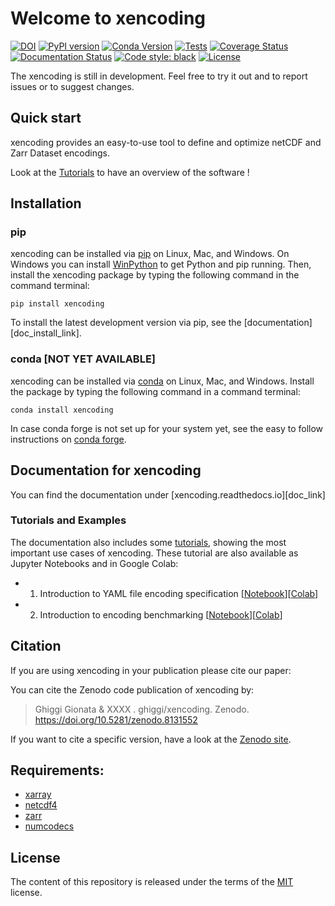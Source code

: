 # Welcome to xencoding
[![DOI](https://zenodo.org/badge/664629093.svg)](https://zenodo.org/badge/latestdoi/664629093)
[![PyPI version](https://badge.fury.io/py/xencoding.svg)](https://badge.fury.io/py/xencoding)
[![Conda Version](https://img.shields.io/conda/vn/conda-forge/xencoding.svg)](https://anaconda.org/conda-forge/xencoding)
[![Tests](https://github.com/ghiggi/xencoding/actions/workflows/tests.yml/badge.svg)](https://github.com/ghiggi/xencoding/actions/workflows/tests.yml)
[![Coverage Status](https://coveralls.io/repos/github/ghiggi/xencoding/badge.svg?branch=main)](https://coveralls.io/github/ghiggi/xencoding?branch=main)
[![Documentation Status](https://readthedocs.org/projects/xencoding/badge/?version=latest)](https://xencoding.readthedocs.io/projects/xencoding/en/stable/?badge=stable)
[![Code style: black](https://img.shields.io/badge/code%20style-black-000000.svg)](https://github.com/ambv/black)
[![License](https://img.shields.io/github/license/ghiggi/xencoding)](https://github.com/ghiggi/xencoding/blob/master/LICENSE)

The xencoding is still in development. Feel free to try it out and to report issues or to suggest changes.

## Quick start

xencoding provides an easy-to-use tool to define and optimize netCDF and Zarr Dataset encodings.

Look at the [Tutorials][tutorial_link] to have an overview of the software !

## Installation

### pip

xencoding can be installed via [pip][pip_link] on Linux, Mac, and Windows.
On Windows you can install [WinPython][winpy_link] to get Python and pip
running.
Then, install the xencoding package by typing the following command in the command terminal:

    pip install xencoding

To install the latest development version via pip, see the
[documentation][doc_install_link].

### conda [NOT YET AVAILABLE]

xencoding can be installed via [conda][conda_link] on Linux, Mac, and Windows.
Install the package by typing the following command in a command terminal:

    conda install xencoding

In case conda forge is not set up for your system yet, see the easy to follow
instructions on [conda forge][conda_forge_link].


## Documentation for xencoding

You can find the documentation under [xencoding.readthedocs.io][doc_link]

### Tutorials and Examples

The documentation also includes some [tutorials][tutorial_link], showing the most important use cases of xencoding.
These tutorial are also available as Jupyter Notebooks and in Google Colab:

- 1. Introduction to YAML file encoding specification [[Notebook][tut3_label_link]][[Colab][colab3_label_link]]
- 2. Introduction to encoding benchmarking [[Notebook][tut3_label_link]][[Colab][colab3_label_link]]


## Citation

If you are using xencoding in your publication please cite our paper:

You can cite the Zenodo code publication of xencoding by:

> Ghiggi Gionata & XXXX . ghiggi/xencoding. Zenodo. https://doi.org/10.5281/zenodo.8131552

If you want to cite a specific version, have a look at the [Zenodo site](https://doi.org/10.5281/zenodo.7753488).

## Requirements:

- [xarray](https://docs.xarray.dev/en/stable/)
- [netcdf4](hhttps://unidata.github.io/netcdf4-python/)
- [zarr](https://github.com/zarr-developers/zarr-python)
- [numcodecs](https://github.com/zarr-developers/numcodecs)

## License

The content of this repository is released under the terms of the [MIT](LICENSE) license.


[pip_link]: https://pypi.org/project/gstools
[conda_link]: https://docs.conda.io/en/latest/miniconda.html
[conda_forge_link]: https://github.com/conda-forge/xencoding-feedstock#installing-xencoding
[conda_pip]: https://docs.conda.io/projects/conda/en/latest/user-guide/tasks/manage-pkgs.html#installing-non-conda-packages
[pipiflag]: https://pip-python3.readthedocs.io/en/latest/reference/pip_install.html?highlight=i#cmdoption-i
[winpy_link]: https://winpython.github.io/

[tutorial_link]: https://github.com/ghiggi/xencoding/tree/master#tutorials-and-examples

[tut3_label_link]: https://github.com/ghiggi/xencoding/tree/master/tutorials
[colab3_label_link]: https://github.com/ghiggi/xencoding/tree/master/tutorials

[tut3_patch_link]: https://github.com/ghiggi/xencoding/tree/master/tutorials
[colab3_patch_link]: https://github.com/ghiggi/xencoding/tree/master/tutorials
